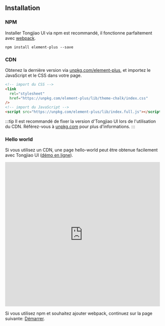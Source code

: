 ## Installation

### NPM

Installer Tongjiao UI via npm est recommandé, il fonctionne parfaitement avec [webpack](https://webpack.js.org/).

```shell
npm install element-plus --save
```

### CDN

Obtenez la dernière version via [unpkg.com/element-plus](https://unpkg.com/element-plus/), et importez le JavaScript et le CSS dans votre page.

```html
<!-- import du CSS -->
<link
  rel="stylesheet"
  href="https://unpkg.com/element-plus/lib/theme-chalk/index.css"
/>
<!-- import du JavaScript -->
<script src="https://unpkg.com/element-plus/lib/index.full.js"></script>
```

:::tip
Il est recommandé de fixer la version d'Tongjiao UI lors de l'utilisation du CDN. Référez-vous à [unpkg.com](https://unpkg.com) pour plus d'informations.
:::

### Hello world

Si vous utilisez un CDN, une page hello-world peut être obtenue facilement avec Tongjiao UI ([démo en ligne](https://codepen.io/iamkun/pen/YzWMaVr)).

<iframe height="469" style="width: 100%;" scrolling="no" title="YzWMaVr" src="https://codepen.io/iamkun/embed/YzWMaVr?height=469&theme-id=light&default-tab=html,result" frameborder="no" loading="lazy" allowtransparency="true" allowfullscreen="true">
  See the Pen <a href='https://codepen.io/iamkun/pen/YzWMaVr'>YzWMaVr</a> by iamkun
  (<a href='https://codepen.io/iamkun'>@iamkun</a>) on <a href='https://codepen.io'>CodePen</a>.
</iframe>

Si vous utilisez npm et souhaitez ajouter webpack, continuez sur la page suivante: [Démarrer](/#/fr-FR/component/quickstart).
